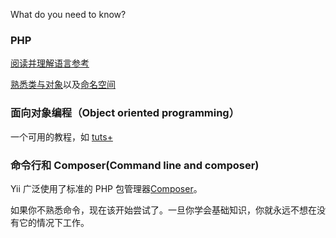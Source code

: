 What do you need to know?


### PHP

[阅读并理解语言参考](https://secure.php.net/manual/zh/langref.php)

[熟悉类与对象](https://secure.php.net/manual/en/language.oop5.basic.php)以及[命名空间](https://secure.php.net/manual/en/language.namespaces.php)


### 面向对象编程（Object oriented programming）

一个可用的教程，如 [tuts+](https://code.tutsplus.com/tutorials/object-oriented-php-for-beginners--net-12762)

### 命令行和 Composer(Command line and composer)

Yii 广泛使用了标准的 PHP 包管理器[Composer](https://getcomposer.org/)。

如果你不熟悉命令，现在该开始尝试了。一旦你学会基础知识，你就永远不想在没有它的情况下工作。









